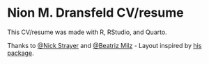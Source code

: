# Nion M. Dransfeld CV/resume

This CV/resume was made with R, RStudio, and Quarto.



Thanks to [@Nick Strayer](http://nickstrayer.me/) and [@Beatriz Milz](https://beamilz.com/) - Layout inspired by [his package](https://github.com/nstrayer/cv).